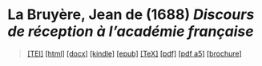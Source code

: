 # La Bruyère, Jean de (1688)  <em>Discours de réception à l’académie française</em> 

>  <a target="_blank" title="Source XML/TEI" class="mime48 tei" href="https://hurlus.github.io/tei/labruyere1688_discours-academie.xml">[TEI]</a>  <a target="_blank" title="HTML une page" class="mime48 html" href="https://hurlus.github.io/labruyere1688_discours-academie/labruyere1688_discours-academie.html">[html]</a>  <a target="_blank" title="Bureautique (LibreOffice, MS.Word)" class="mime48 docx" href="https://hurlus.github.io/labruyere1688_discours-academie/labruyere1688_discours-academie.docx">[docx]</a>  <a target="_blank" title="Amazon.kindle" class="mime48 mobi" href="https://hurlus.github.io/labruyere1688_discours-academie/labruyere1688_discours-academie.mobi">[kindle]</a>  <a target="_blank" title="EPUB, pour liseuses et téléphones" class="mime48 epub" href="https://hurlus.github.io/labruyere1688_discours-academie/labruyere1688_discours-academie.epub">[epub]</a>  <a target="_blank" title="LaTeX" class="mime48 tex" href="https://hurlus.github.io/labruyere1688_discours-academie/labruyere1688_discours-academie.tex">[TeX]</a>  <a target="_blank" title="PDF à imprimer, A4 2 colonnes" class="mime48 pdf" href="https://hurlus.github.io/labruyere1688_discours-academie/labruyere1688_discours-academie.pdf">[pdf]</a>  <a target="_blank" title="PDF à lire, A5 une colonne" class="mime48 a5" href="https://hurlus.github.io/labruyere1688_discours-academie/labruyere1688_discours-academie_a5.pdf">[pdf a5]</a>  <a target="_blank" title="Brochure à agrafer, pdf imposé pour imprimante recto/verso" class="mime48 brochure" href="https://hurlus.github.io/labruyere1688_discours-academie/labruyere1688_discours-academie_brochure.pdf">[brochure]</a> 
